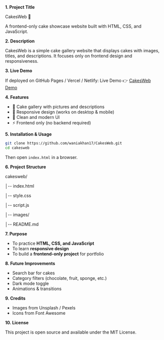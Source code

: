 **1. Project Title**
   
CakesWeb 🍰

A frontend-only cake showcase website built with HTML, CSS, and JavaScript.


**2. Description**

CakesWeb is a simple cake gallery website that displays cakes with images, titles, and descriptions. It focuses only on frontend design and responsiveness.


**3. Live Demo**

If deployed on GitHub Pages / Vercel / Netlify:
Live Demo 👉 [CakesWeb Demo](your-link-here)


**4. Features**
- 🍫 Cake gallery with pictures and descriptions
- 📱 Responsive design (works on desktop & mobile)
- 🎨 Clean and modern UI
- ⚡ Frontend only (no backend required)

  
**5. Installation & Usage**
```bash
git clone https://github.com/waniakhan17/CakesWeb.git
cd cakesweb
```
Then open `index.html` in a browser.

**6. Project Structure**

cakesweb/

│-- index.html

│-- style.css

│-- script.js 

│-- images/

│-- README.md


**7. Purpose**
- To practice **HTML, CSS, and JavaScript**
- To learn **responsive design**
- To build a **frontend-only project** for portfolio

**8. Future Improvements**
- Search bar for cakes
- Category filters (chocolate, fruit, sponge, etc.)
- Dark mode toggle
- Animations & transitions

**9. Credits**
- Images from Unsplash / Pexels
- Icons from Font Awesome

  
**10. License**

This project is open source and available under the MIT License.




